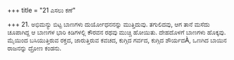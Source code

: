 +++
title = "21 ಎಸಲು ಕಣೆ"

+++
21. ಅಭಿಮನ್ಯು ಬಿಟ್ಟ ಬಾಣಗಳು ದುರ್ಯೋಧನನನ್ನು ಮುತ್ತಿದುವು. ತಗುಲಿದವು, ಆಗ ತಾನೆ ಮಸೆದು ಚೂಪಾಗಿದ್ದ ಆ ಬಾಣಗಳ ಭಾರಿ ಕಿಡಿಗಳಲ್ಲಿ ಕೌರವನ ರಥವು ಮುಚ್ಚಿ ಹೋಯಿತು. ದೇಹದೊಳಗೆ ಬಾಣಗಳು ಹೊಕ್ಕವು. ಮೈಯಿಂದ ಬಸಿಯುತ್ತಿರುವ ರಕ್ತದ, ಜಾರುತ್ತಿರುವ ಕವಚದ, ಕುಗ್ಗಿದ ಗರ್ವದ, ಕುಗ್ಗಿದ ಶೌರ್ಯದÀ, ಒಣಗಿದ ಬಾಯಿನ ರಾಜನನ್ನು ದ್ರೋಣ ಕಂಡನು.